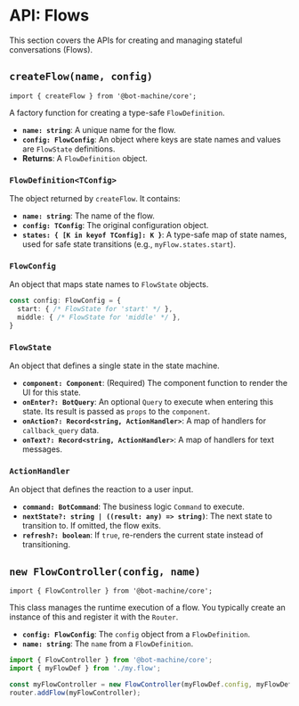 # API: Flows

This section covers the APIs for creating and managing stateful conversations (Flows).

## `createFlow(name, config)`

`import { createFlow } from '@bot-machine/core';`

A factory function for creating a type-safe `FlowDefinition`.

-   **`name: string`**: A unique name for the flow.
-   **`config: FlowConfig`**: An object where keys are state names and values are `FlowState` definitions.
-   **Returns**: A `FlowDefinition` object.

### `FlowDefinition<TConfig>`

The object returned by `createFlow`. It contains:

-   **`name: string`**: The name of the flow.
-   **`config: TConfig`**: The original configuration object.
-   **`states: { [K in keyof TConfig]: K }`**: A type-safe map of state names, used for safe state transitions (e.g., `myFlow.states.start`).

### `FlowConfig`

An object that maps state names to `FlowState` objects.

```typescript
const config: FlowConfig = {
  start: { /* FlowState for 'start' */ },
  middle: { /* FlowState for 'middle' */ },
}
```

### `FlowState`

An object that defines a single state in the state machine.

-   **`component: Component`**: (Required) The component function to render the UI for this state.
-   **`onEnter?: BotQuery`**: An optional `Query` to execute when entering this state. Its result is passed as `props` to the `component`.
-   **`onAction?: Record<string, ActionHandler>`**: A map of handlers for `callback_query` data.
-   **`onText?: Record<string, ActionHandler>`**: A map of handlers for text messages.

### `ActionHandler`

An object that defines the reaction to a user input.

-   **`command: BotCommand`**: The business logic `Command` to execute.
-   **`nextState?: string | ((result: any) => string)`**: The next state to transition to. If omitted, the flow exits.
-   **`refresh?: boolean`**: If `true`, re-renders the current state instead of transitioning.

## `new FlowController(config, name)`

`import { FlowController } from '@bot-machine/core';`

This class manages the runtime execution of a flow. You typically create an instance of this and register it with the `Router`.

-   **`config: FlowConfig`**: The `config` object from a `FlowDefinition`.
-   **`name: string`**: The `name` from a `FlowDefinition`.

```typescript
import { FlowController } from '@bot-machine/core';
import { myFlowDef } from './my.flow';

const myFlowController = new FlowController(myFlowDef.config, myFlowDef.name);
router.addFlow(myFlowController);
```
